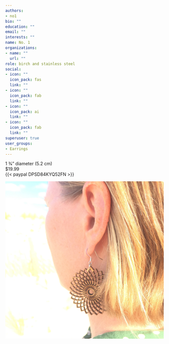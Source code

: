 ```yaml
---
authors:
- no1
bio: ""
education: ""
email: ""
interests: ""
name: No. 1
organizations:
- name: ""
  url: ""
role: birch and stainless steel
social:
- icon: ""
  icon_pack: fas
  link: ""
- icon: ""
  icon_pack: fab
  link: ""
- icon: ""
  icon_pack: ai
  link: ""
- icon: ""
  icon_pack: fab
  link: ""
superuser: true
user_groups:
- Earrings
---
```


1 3⁄4” diameter (5.2 cm)  
$19.99  
{{< paypal DPSD84KYQ52FN >}}  

![](no_1_out.JPG)

